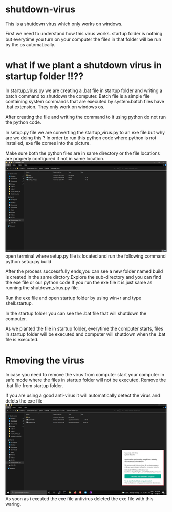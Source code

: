 # shutdown-virus
This is a shutdown virus which only works on windows.

First we need to understand how this virus works. 
startup folder is nothing but everytime you turn on your computer the files in that folder will be run  by the os automatically.
#                         what if we plant a shutdown virus in startup folder !!??

In startup_virus.py we are creating a .bat file in startup folder and writing a batch command to shutdown the computer.
Batch file is a simple file containing system commands that are executed by system.batch files have .bat extension. They only work on windows os.

After creating the file and writing the command to it using python  do not run the python code.

In setup.py file we are converting the startup_virus.py to an exe file.but why are we doing this ? 
In order to run this python code where python is not installed, exe file comes into the picture.

Make sure both the python files are in same directory or the file locations are properly configured if not in same location.
![alt text](https://github.com/Himmalay-Devulapalli/shutdown-virus/blob/main/output/dir.png)
open terminal where setup.py file is located and run the following command
                   python setup.py build
                   
After the process successfully ends,you can see a new folder named build is created in the same dirctory.Explore the sub-directory and you can find the exe file or our 
python code.If you run the exe file it is just same as running the shutdown_virus.py file.

Run the exe file and open startup folder by using win+r and type shell:startup.

In the startup folder you can see the .bat file that will  shutdown the computer.

As we planted the file in startup folder, everytime the computer starts, files in startup folder will be executed and computer will shutdown when the .bat file is executed.

# Rmoving the virus 
In case you need to remove the virus from computer start your computer in safe mode where the files in startup folder will not be executed.
Remove the  .bat file from startup folder.

If you are using a good anti-virus it will automatically detect the virus and delets the exe file 
![alt text](https://github.com/Himmalay-Devulapalli/shutdown-virus/blob/main/output/antivirus.png)
As soon as i exeuted the exe file antivirus deleted the exe file with this waring.
